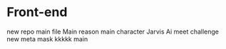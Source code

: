 # Front-end
new repo
main file
Main reason
main character
Jarvis Ai
meet
challenge
new meta mask
kkkkk
main